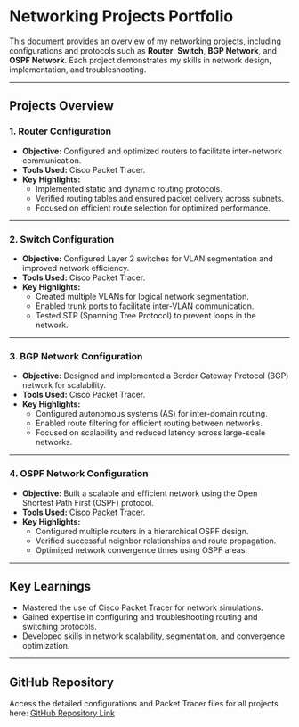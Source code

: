 # Networking Projects Portfolio

This document provides an overview of my networking projects, including configurations and protocols such as **Router**, **Switch**, **BGP Network**, and **OSPF Network**. Each project demonstrates my skills in network design, implementation, and troubleshooting.

---

## Projects Overview

### 1. **Router Configuration**
- **Objective:** Configured and optimized routers to facilitate inter-network communication.
- **Tools Used:** Cisco Packet Tracer.
- **Key Highlights:**
  - Implemented static and dynamic routing protocols.
  - Verified routing tables and ensured packet delivery across subnets.
  - Focused on efficient route selection for optimized performance.

---

### 2. **Switch Configuration**
- **Objective:** Configured Layer 2 switches for VLAN segmentation and improved network efficiency.
- **Tools Used:** Cisco Packet Tracer.
- **Key Highlights:**
  - Created multiple VLANs for logical network segmentation.
  - Enabled trunk ports to facilitate inter-VLAN communication.
  - Tested STP (Spanning Tree Protocol) to prevent loops in the network.

---

### 3. **BGP Network Configuration**
- **Objective:** Designed and implemented a Border Gateway Protocol (BGP) network for scalability.
- **Tools Used:** Cisco Packet Tracer.
- **Key Highlights:**
  - Configured autonomous systems (AS) for inter-domain routing.
  - Enabled route filtering for efficient routing between networks.
  - Focused on scalability and reduced latency across large-scale networks.

---

### 4. **OSPF Network Configuration**
- **Objective:** Built a scalable and efficient network using the Open Shortest Path First (OSPF) protocol.
- **Tools Used:** Cisco Packet Tracer.
- **Key Highlights:**
  - Configured multiple routers in a hierarchical OSPF design.
  - Verified successful neighbor relationships and route propagation.
  - Optimized network convergence times using OSPF areas.

---

## Key Learnings
- Mastered the use of Cisco Packet Tracer for network simulations.
- Gained expertise in configuring and troubleshooting routing and switching protocols.
- Developed skills in network scalability, segmentation, and convergence optimization.

---

## GitHub Repository
Access the detailed configurations and Packet Tracer files for all projects here: [GitHub Repository Link](https://github.com/scolarYT/cisco-network)


